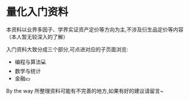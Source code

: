 # 量化入门资料

本资料以业界多因子、学界实证资产定价等方向为主,不涉及衍生品定价等内容（本人暂无较深入的了解）

入门资料大致分成三个部分,可点进对应的子页面浏览:
- 编程与算法💻
- 数学与统计
- 金融💴


By the way 所整理资料可能有不完善的地方,如果有好的建议请留言~

